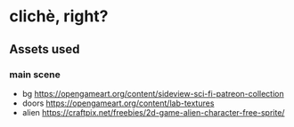 # clichè, right? 

## Assets used
### main scene
- bg https://opengameart.org/content/sideview-sci-fi-patreon-collection 
- doors https://opengameart.org/content/lab-textures 
- alien https://craftpix.net/freebies/2d-game-alien-character-free-sprite/ 